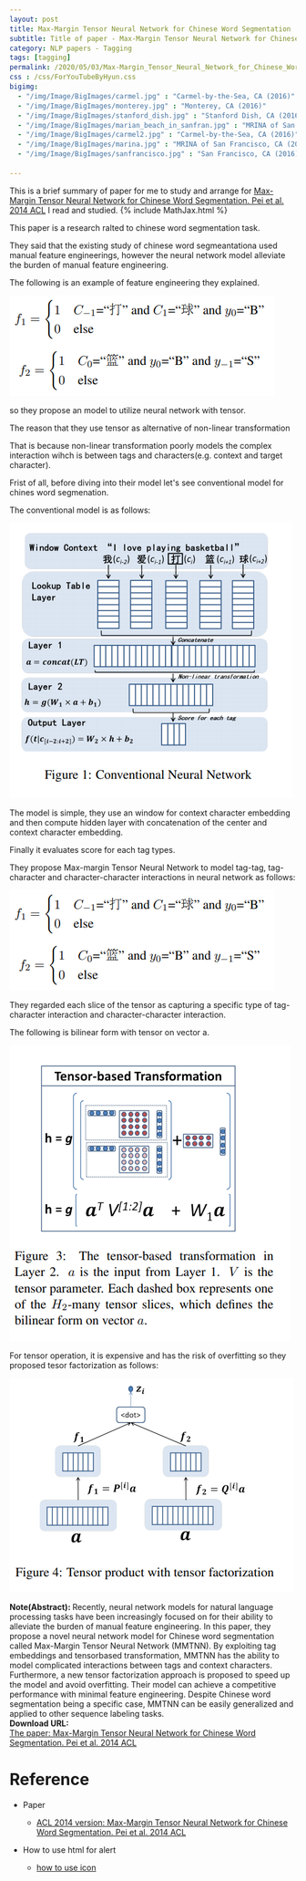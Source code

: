 ```yaml
---
layout: post
title: Max-Margin Tensor Neural Network for Chinese Word Segmentation
subtitle: Title of paper - Max-Margin Tensor Neural Network for Chinese Word Segmentation
category: NLP papers - Tagging
tags: [tagging]
permalink: /2020/05/03/Max-Margin_Tensor_Neural_Network_for_Chinese_Word_Segmentation/
css : /css/ForYouTubeByHyun.css
bigimg: 
  - "/img/Image/BigImages/carmel.jpg" : "Carmel-by-the-Sea, CA (2016)"
  - "/img/Image/BigImages/monterey.jpg" : "Monterey, CA (2016)"
  - "/img/Image/BigImages/stanford_dish.jpg" : "Stanford Dish, CA (2016)"
  - "/img/Image/BigImages/marian_beach_in_sanfran.jpg" : "MRINA of San Francisco, CA (2016)"
  - "/img/Image/BigImages/carmel2.jpg" : "Carmel-by-the-Sea, CA (2016)"
  - "/img/Image/BigImages/marina.jpg" : "MRINA of San Francisco, CA (2016)"
  - "/img/Image/BigImages/sanfrancisco.jpg" : "San Francisco, CA (2016)"
  
---
```


This is a brief summary of paper for me to study and arrange for [Max-Margin Tensor Neural Network for Chinese Word Segmentation. Pei et al. 2014 ACL](https://www.aclweb.org/anthology/P14-1028/) I read and studied. 
{% include MathJax.html %}

This paper is a research ralted to chinese word segmentation task. 

They said that the existing study of chinese word segmeantationa used manual feature engineerings, however the neural network model alleviate the burden of manual feature engineering. 

The following is an example of feature engineering they explained.

![Pei et al. 2014 ACL](/img/Image/NaturalLanguageProcessing/NLPLabs/Paper_Investigation/Tagging/2020-05-03-Max-Margin_Tensor_Neural_Network_for_Chinese_Word_Segmentation/feature_engineering.PNG)

so they propose an model to utilize neural network with tensor. 

The reason that they use tensor as alternative of non-linear transformation

That is because non-linear transformation poorly models the complex interaction wihch is between tags and characters(e.g. context and target character).

Frist of all, before diving into their model let's see conventional model for chines word segmenation. 

The conventional model is as follows:

![Pei et al. 2014 ACL](/img/Image/NaturalLanguageProcessing/NLPLabs/Paper_Investigation/Tagging/2020-05-03-Max-Margin_Tensor_Neural_Network_for_Chinese_Word_Segmentation/conventional_model.PNG)

The model is simple, they use an window for context character embedding and then compute hidden layer with concatenation of the center and context character embedding. 

Finally it evaluates score for each tag types. 

They propose Max-margin Tensor Neural Network to model tag-tag, tag-character and character-character interactions in neural network as follows:

![Pei et al. 2014 ACL](/img/Image/NaturalLanguageProcessing/NLPLabs/Paper_Investigation/Tagging/2020-05-03-Max-Margin_Tensor_Neural_Network_for_Chinese_Word_Segmentation/feature_engineering.PNG)


They regarded each slice of the tensor as capturing a specific type of tag-character interaction and character-character interaction. 

The following is bilinear form with tensor on vector a.

![Pei et al. 2014 ACL](/img/Image/NaturalLanguageProcessing/NLPLabs/Paper_Investigation/Tagging/2020-05-03-Max-Margin_Tensor_Neural_Network_for_Chinese_Word_Segmentation/tensor-based_transformation.PNG)


For tensor operation, it is expensive and has the risk of overfitting so they proposed tesor factorization as follows:

![Pei et al. 2014 ACL](/img/Image/NaturalLanguageProcessing/NLPLabs/Paper_Investigation/Tagging/2020-05-03-Max-Margin_Tensor_Neural_Network_for_Chinese_Word_Segmentation/tensor_factorization.PNG)


<div class="alert alert-info" role="alert"><i class="fa fa-info-circle"></i> <b>Note(Abstract): </b>
Recently, neural network models for natural language processing tasks have been increasingly focused on for their ability to alleviate the burden of manual feature engineering. In this paper, they propose a novel neural network model for Chinese word segmentation called Max-Margin Tensor Neural Network (MMTNN). By exploiting tag embeddings and tensorbased transformation, MMTNN has the ability to model complicated interactions between tags and context characters. Furthermore, a new tensor factorization approach is proposed to speed up the model and avoid overfitting. Their model can achieve a competitive performance with minimal feature engineering. Despite Chinese word segmentation being a specific case, MMTNN can be easily generalized and applied to other sequence labeling tasks. 
</div>
    
<div class="alert alert-success" role="alert"><i class="fa fa-paperclip fa-lg"></i> <b>Download URL: </b><br>
  <a href="https://www.aclweb.org/anthology/P14-1028/">The paper: Max-Margin Tensor Neural Network for Chinese Word Segmentation. Pei et al. 2014 ACL</a>
</div>

# Reference 

- Paper 
  - [ACL 2014 version: Max-Margin Tensor Neural Network for Chinese Word Segmentation. Pei et al. 2014 ACL](https://www.aclweb.org/anthology/P14-1028/)
  
- How to use html for alert
  - [how to use icon](http://idratherbewriting.com/documentation-theme-jekyll/mydoc_icons.html)
    





























